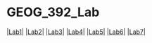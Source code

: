 # GEOG_392_Lab
|[Lab1](Lab1/README.md)|
|[Lab2](Lab2/README.md)|
|[Lab3](Lab3/README.md)|
|[Lab4](Lab4/README.md)|
|[Lab5](Lab5/README.md)|
|[Lab6](Lab6/README.md)|
|[Lab7](Lab7/README.md)|
